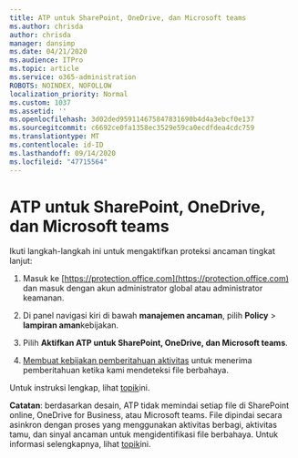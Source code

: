 ```yaml
---
title: ATP untuk SharePoint, OneDrive, dan Microsoft teams
ms.author: chrisda
author: chrisda
manager: dansimp
ms.date: 04/21/2020
ms.audience: ITPro
ms.topic: article
ms.service: o365-administration
ROBOTS: NOINDEX, NOFOLLOW
localization_priority: Normal
ms.custom: 1037
ms.assetid: ''
ms.openlocfilehash: 3d02ded959114675847831690b4d4a3ebcf0e137
ms.sourcegitcommit: c6692ce0fa1358ec3529e59ca0ecdfdea4cdc759
ms.translationtype: MT
ms.contentlocale: id-ID
ms.lasthandoff: 09/14/2020
ms.locfileid: "47715564"
---
```

# <a name="atp-for-sharepoint-onedrive-and-microsoft-teams"></a>ATP untuk SharePoint, OneDrive, dan Microsoft teams

Ikuti langkah-langkah ini untuk mengaktifkan proteksi ancaman tingkat lanjut:

1. Masuk ke [https://protection.office.com](https://protection.office.com) dan masuk dengan akun administrator global atau administrator keamanan.

2. Di panel navigasi kiri di bawah **manajemen ancaman**, pilih **Policy** \> **lampiran aman**kebijakan.

3. Pilih **Aktifkan ATP untuk SharePoint, OneDrive, dan Microsoft teams**.

4. [Membuat kebijakan pemberitahuan aktivitas](https://docs.microsoft.com/microsoft-365/compliance/create-activity-alerts) untuk menerima pemberitahuan ketika kami mendeteksi file berbahaya.

Untuk instruksi lengkap, lihat [topik](https://docs.microsoft.com/microsoft-365/security/office-365-security/turn-on-atp-for-spo-odb-and-teams)ini.

**Catatan**: berdasarkan desain, ATP tidak memindai setiap file di SharePoint online, OneDrive for Business, atau Microsoft teams. File dipindai secara asinkron dengan proses yang menggunakan aktivitas berbagi, aktivitas tamu, dan sinyal ancaman untuk mengidentifikasi file berbahaya. Untuk informasi selengkapnya, lihat [topik](https://docs.microsoft.com/microsoft-365/security/office-365-security/atp-for-spo-odb-and-teams)ini.
